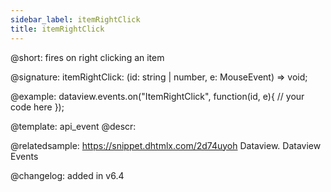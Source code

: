 ```yaml
---
sidebar_label: itemRightClick
title: itemRightClick
---          
```


@short: fires on right clicking an item 

@signature: itemRightClick: (id: string | number, e: MouseEvent) => void;

@example:
dataview.events.on("ItemRightClick", function(id, e){
    // your code here
});


@template: api_event
@descr:

@relatedsample:
https://snippet.dhtmlx.com/2d74uyoh	Dataview. Dataview Events

@changelog: added in v6.4








